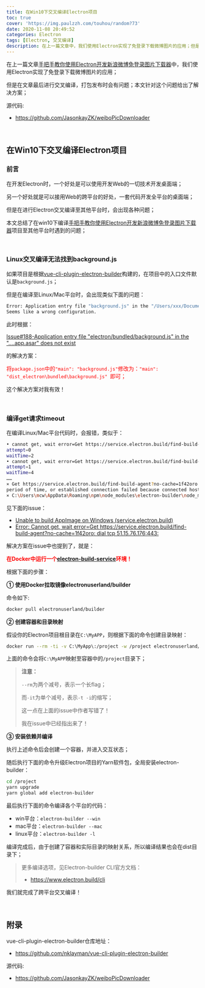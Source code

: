 ```yaml
---
title: 在Win10下交叉编译Electron项目
toc: true
cover: 'https://img.paulzzh.com/touhou/random?73'
date: 2020-11-08 20:49:52
categories: Electron
tags: [Electron, 交叉编译]
description: 在上一篇文章中，我们使用Electron实现了免登录下载微博图片的应用；但是在文章最后进行交叉编译，打包发布时会有问题；本文针对这个问题给出了解决方案；
---
```


在上一篇文章[手把手教你使用Electron开发新浪微博免登录图片下载器](https://jasonkayzk.github.io/2020/11/04/手把手教你使用Electron开发新浪微博免登录图片下载器/)中，我们使用Electron实现了免登录下载微博图片的应用；

但是在文章最后进行交叉编译，打包发布时会有问题；本文针对这个问题给出了解决方案；


源代码: 

- https://github.com/JasonkayZK/weiboPicDownloader

<br/>

<!--more-->

## 在Win10下交叉编译Electron项目

### **前言**

在开发Electron时，一个好处是可以使用开发Web的一切技术开发桌面端；

另一个好处就是可以接用Web的跨平台的好处，一套代码开发全平台的桌面端；

但是在进行Electron交叉编译至其他平台时，会出现各种问题；

本文总结了在win10下编译[手把手教你使用Electron开发新浪微博免登录图片下载器](https://jasonkayzk.github.io/2020/11/04/手把手教你使用Electron开发新浪微博免登录图片下载器/)项目至其他平台时遇到的问题；

<br/>

### **Linux交叉编译无法找到background.js**

如果项目是根据[vue-cli-plugin-electron-builder](https://github.com/nklayman/vue-cli-plugin-electron-builder)构建的，在项目中的入口文件默认是`background.js`；

但是在编译至Linux/Mac平台时，会出现类似下面的问题：

```bash
Error: Application entry file "background.js" in the "/Users/xxx/Documents/npm/xxx-electron/vuecli/xxx/build/linux-unpacked/resources/app.asar" does not exist. 
Seems like a wrong configuration.
```

此时根据：

[Issue#188-Application entry file "electron/bundled/background.js" in the "....app.asar" does not exist](https://github.com/nklayman/vue-cli-plugin-electron-builder/issues/188)

的解决方案：

<font color="#f00">将`package.json`中的`"main": "background.js"`修改为：`"main": "dist_electron\bundled\background.js" `即可；</font>

这个解决方案对我有效！

<br/>

### **编译get请求timeout**

在编译Linux/Mac平台代码时，会报错，类似于：

```bash
• cannot get, wait error=Get https://service.electron.build/find-build-agent?no-cache=1f42oro: dial tcp 51.15.76.176:443: connectex: A connection attempt failed because the connected party did not properly respond after a period of time, or established connection failed because connected host has failed to respond.
attempt=0
waitTime=2
• cannot get, wait error=Get https://service.electron.build/find-build-agent?no-cache=1f42oro: dial tcp 51.15.76.176:443: connectex: A connection attempt failed because the connected party did not properly respond after a period of time, or established connection failed because connected host has failed to respond.
attempt=1
waitTime=4
……
⨯ Get https://service.electron.build/find-build-agent?no-cache=1f42oro: dial tcp 51.15.76.176:443: connectex: A connection attempt failed because the connected party did not properly respond after a
period of time, or established connection failed because connected host has failed to respond.
⨯ C:\Users\mcw\AppData\Roaming\npm\node_modules\electron-builder\node_modules\app-builder-bin\win\x64\app-builder.exe exited with code ERR_ELECTRON_BUILDER_CANNOT_EXECUTE stackTrace=..
```

见下面的issue：

-   [Unable to build AppImage on Windows (service.electron.build)](https://github.com/electron-userland/electron-builder/issues/4318)
-   [Error: Cannot get, wait error=Get https://service.electron.build/find-build-agent?no-cache=1f42oro: dial tcp 51.15.76.176:443:](https://github.com/electron-userland/electron-build-service/issues/9)

解决方案在issue中也提到了，就是：

<font color="#f00">**在Docker中运行一个[electron-build-service](https://github.com/electron-userland/electron-build-service)环境！**</font>

根据下面的步骤：

**① 使用Docker拉取镜像electronuserland/builder**

命令如下:

```bash
docker pull electronuserland/builder
```

**② 创建容器和目录映射**

假设你的Electron项目根目录在`C:\MyAPP`，则根据下面的命令创建目录映射：

```bash
docker run --rm -ti -v C:\MyApp\:/project -w /project electronuserland/builder
```

上面的命令会将`C:\MyAPP`映射至容器中的`/project`目录下；

>   **注意：**
>
>   `--rm`为两个减号，表示一个长flag；
>
>   而`-it`为单个减号，表示`-t -i`的缩写；
>
>   这一点在上面的issue中作者写错了！
>
>   我在issue中已经指出来了！

**③ 安装依赖并编译**

执行上述命令后会创建一个容器，并进入交互状态；

随后执行下面的命令升级Electron项目的Yarn软件包，全局安装electron-builder：

```bash
cd /project
yarn upgrade
yarn global add electron-builder
```

最后执行下面的命令编译各个平台的代码：

-   win平台：`electron-builder --win`
-   mac平台：`electron-builder --mac`
-   linux平台：`electron-builder -l`

编译完成后，由于创建了容器和实际目录的映射关系，所以编译结果也会在dist目录下；

>   更多编译选项，见Electron-builder CLI官方文档：
>
>   -   https://www.electron.build/cli

我们就完成了跨平台交叉编译！

<br/>

## 附录

vue-cli-plugin-electron-builder仓库地址：

-   https://github.com/nklayman/vue-cli-plugin-electron-builder

源代码: 

- https://github.com/JasonkayZK/weiboPicDownloader

<br/>